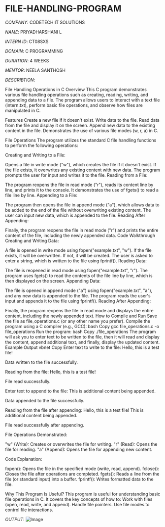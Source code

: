 # FILE-HANDLING-PROGRAM


*COMPANY*:  CODETECH IT SOLUTIONS

*NAME*: PRIYADHARSHANI L


*INTERN ID*: CT08SXS

*DOMAIN*: C PROGRAMMING

*DURATION*: 4 WEEKS

*MENTOR*: NEELA SANTHOSH

*DESCRIBTION*:

File Handling Operations in C
Overview
This C program demonstrates various file handling operations such as creating, reading, writing, and appending data to a file. The program allows users to interact with a text file (intern.txt), perform basic file operations, and observe how files are manipulated in C.

Features
Create a new file if it doesn't exist.
Write data to the file.
Read data from the file and display it on the screen.
Append new data to the existing content in the file.
Demonstrates the use of various file modes (w, r, a) in C.

File Operations
The program utilizes the standard C file handling functions to perform the following operations:

Creating and Writing to a File:

Opens a file in write mode ("w"), which creates the file if it doesn't exist.
If the file exists, it overwrites any existing content with new data.
The program prompts the user for input and writes it to the file.
Reading from a File:

The program reopens the file in read mode ("r"), reads its content line by line, and prints it to the console.
It demonstrates the use of fgets() to read a file line by line.
Appending to a File:

The program then opens the file in append mode ("a"), which allows data to be added to the end of the file without overwriting existing content.
The user can input new data, which is appended to the file.
Reading After Appending:

Finally, the program reopens the file in read mode ("r") and prints the entire content of the file, including the newly appended data.
Code Walkthrough
Creating and Writing Data:

A file is opened in write mode using fopen("example.txt", "w"). If the file exists, it will be overwritten. If not, it will be created.
The user is asked to enter a string, which is written to the file using fprintf().
Reading Data:

The file is reopened in read mode using fopen("example.txt", "r").
The program uses fgets() to read the contents of the file line by line, which is then displayed on the screen.
Appending Data:

The file is opened in append mode ("a") using fopen("example.txt", "a"), and any new data is appended to the file.
The program reads the user's input and appends it to the file using fprintf().
Reading After Appending:

Finally, the program reopens the file in read mode and displays the entire content, including the newly appended text.
How to Compile and Run
Save the file as file_operations.c (or any other name you prefer).
Compile the program using a C compiler (e.g., GCC):
bash
Copy
gcc file_operations.c -o file_operations
Run the program:
bash
Copy
./file_operations
The program will ask you to enter text to be written to the file, then it will read and display the content, append additional text, and finally, display the updated content.
Example Output
vbnet
Copy
Enter text to write to the file: Hello, this is a test file!

Data written to the file successfully.

Reading from the file:
Hello, this is a test file!

File read successfully.

Enter text to append to the file: This is additional content being appended.

Data appended to the file successfully.

Reading from the file after appending:
Hello, this is a test file!
This is additional content being appended.

File read successfully after appending.

File Operations Demonstrated:

"w" (Write): Creates or overwrites the file for writing.
"r" (Read): Opens the file for reading.
"a" (Append): Opens the file for appending new content.

Code Explanation:

fopen(): Opens the file in the specified mode (write, read, append).
fclose(): Closes the file after operations are completed.
fgets(): Reads a line from the file (or standard input) into a buffer.
fprintf(): Writes formatted data to the file.

Why This Program Is Useful?
This program is useful for understanding basic file operations in C. It covers the key concepts of how to:
Work with files (open, read, write, and append).
Handle file pointers.
Use file modes to control file interactions.

*OUTPUT*:
![Image](https://github.com/user-attachments/assets/95d18ceb-f41d-4015-8732-1f0b9c020a8e)
